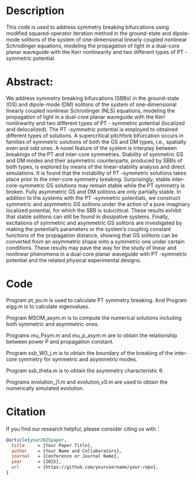 

# Description
This code is used to address symmetry breaking bifurcations using modified squared-operator iteration method in the ground-state and dipole-mode
solitons of the system of one-dimensional linearly coupled nonlinear Schrodinger equations, modeling the
propagation of light in a dual-core planar waveguide with the Kerr nonlinearity and two different types of PT -
symmetric potential.

# Abstract:
We address symmetry breaking bifurcations (SBBs) in the ground-state (GS) and dipole-mode (DM) solitons of the system of one-dimensional linearly coupled nonlinear Schrodinger (NLS) equations, modeling the propagation of light in a dual-core planar waveguide with the Kerr nonlinearity and two different types of PT - symmetric potential (localized and delocalized). The PT -symmetric potential is employed to obtained different types of solutions. A supercritical pitchfork bifurcation occurs in families of symmetric solutions of both the GS and DM types, i.e., spatially even and odd ones. A novel feature of the system is interplay between breakings of the PT and inter-core symmetries. Stability of symmetric GS and DM modes and their asymmetric counterparts, produced by SBBs of both types, is explored by means of the linear-stability analysis and direct simulations. It is found that the instability of PT -symmetric solutions takes place prior to the inter-core symmetry breaking. Surprisingly, stable inter-core-symmetric GS solutions may remain stable while the PT symmetry is broken. Fully asymmetric GS and DM solitons are only partially stable. In addition to the systems with the PT -symmetric potentials, we construct symmetric and asymmetric GS solitons under the action of a pure imaginary localized potential, for which the SBB is subcritical. These results exhibit that stable solitons can still be found in dissipative systems. Finally, excitations of symmetric and asymmetric GS solitons are investigated by making the potential’s parameters or the system’s coupling constant functions of the propagation distance, showing that GS solitons can be converted from an asymmetric shape onto a symmetric one under certain conditions. These results may pave the way for the study of linear and nonlinear phenomena in a dual-core planar waveguide with PT -symmetric potential and the related physical experimental designs.

# Code
Program pt_pu.m is used to calculate PT symmetry breaking. And Program eigg.m is to calculate eigenvalues.

Program MSOM_asym.m is to compute the numerical solutions including both symmetric and asymmetric ones.

Programs mu_Psym.m and mu_p_asym.m are to obtain the relationship between power P and propagation constant.

Program ssb_W0_j.m is to obtain the boundary of the breaking of the inter-core symmetry for symmetric and asymmetric modes.

Program ssb_theta.m is to obtain the asymmetry characteristic θ.

Programs evolution_j1.m and evolution_v0.m are used to obtain the numerically simulated evolution.


# Citation
If you find our research helpful, please consider citing us with：
```bibtex
@article{your2025paper,
  title     = {Your Paper Title},
  author    = {Your Name and Collaborators},
  journal   = {Conference or Journal Name},
  year      = {2025},
  url       = {https://github.com/yourusername/your-repo},
}



